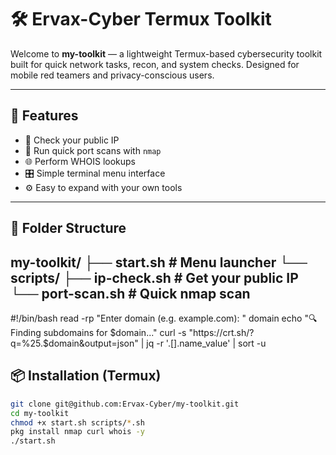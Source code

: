 # 🛠️ Ervax-Cyber Termux Toolkit

Welcome to **my-toolkit** — a lightweight Termux-based cybersecurity toolkit built for quick network tasks, recon, and system checks. Designed for mobile red teamers and privacy-conscious users.

---

## 🚀 Features

- 📡 Check your public IP
- 🔎 Run quick port scans with `nmap`
- 🌐 Perform WHOIS lookups
- 🎛️ Simple terminal menu interface
- ⚙️ Easy to expand with your own tools

---

## 📂 Folder Structure

my-toolkit/ ├── start.sh              # Menu launcher └── scripts/ ├── ip-check.sh       # Get your public IP └── port-scan.sh      # Quick nmap scan
---
#!/bin/bash
read -rp "Enter domain (e.g. example.com): " domain
echo "🔍 Finding subdomains for $domain..."
curl -s "https://crt.sh/?q=%25.$domain&output=json" |
jq -r '.[].name_value' | sort -u

## 📦 Installation (Termux)

```bash
git clone git@github.com:Ervax-Cyber/my-toolkit.git
cd my-toolkit
chmod +x start.sh scripts/*.sh
pkg install nmap curl whois -y
./start.sh
